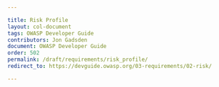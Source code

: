 ```yaml
---

title: Risk Profile
layout: col-document
tags: OWASP Developer Guide
contributors: Jon Gadsden
document: OWASP Developer Guide
order: 502
permalink: /draft/requirements/risk_profile/
redirect_to: https://devguide.owasp.org/03-requirements/02-risk/

---
```

